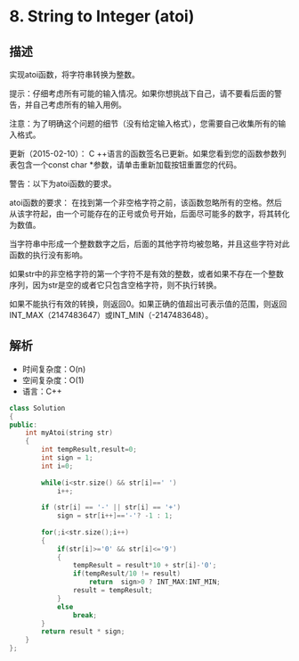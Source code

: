# 8. String to Integer (atoi)

## 描述
实现atoi函数，将字符串转换为整数。

提示：仔细考虑所有可能的输入情况。如果你想挑战下自己，请不要看后面的警告，并自己考虑所有的输入用例。

注意：为了明确这个问题的细节（没有给定输入格式），您需要自己收集所有的输入格式。

更新（2015-02-10）：
C ++语言的函数签名已更新。如果您看到您的函数参数列表包含一个const char \*参数，请单击重新加载按钮重置您的代码。

警告：以下为atoi函数的要求。

atoi函数的要求：
在找到第一个非空格字符之前，该函数忽略所有的空格。然后从该字符起，由一个可能存在的正号或负号开始，后面尽可能多的数字，将其转化为数值。

当字符串中形成一个整数数字之后，后面的其他字符均被忽略，并且这些字符对此函数的执行没有影响。

如果str中的非空格字符的第一个字符不是有效的整数，或者如果不存在一个整数序列，因为str是空的或者它只包含空格字符，则不执行转换。

如果不能执行有效的转换，则返回0。如果正确的值超出可表示值的范围，则返回INT_MAX（2147483647）或INT_MIN（-2147483648）。

## 解析
- 时间复杂度：O(n)  
- 空间复杂度：O(1)
- 语言：C++

```C++
class Solution
{
public:
    int myAtoi(string str) 
    {
        int tempResult,result=0;
        int sign = 1;
        int i=0;
        
        while(i<str.size() && str[i]==' ')
            i++;
        
        if (str[i] == '-' || str[i] == '+') 
            sign = str[i++]=='-'? -1 : 1; 
        
        for(;i<str.size();i++)
        {
            if(str[i]>='0' && str[i]<='9')
            {
                tempResult = result*10 + str[i]-'0';
                if(tempResult/10 != result)
                    return  sign>0 ? INT_MAX:INT_MIN;
                result = tempResult;
            }
            else
                break;
        }
        return result * sign;
    }
};
```

